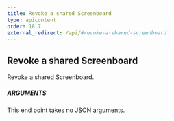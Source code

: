```yaml
---
title: Revoke a shared Screenboard
type: apicontent
order: 18.7
external_redirect: /api/#revoke-a-shared-screenboard
---
```


## Revoke a shared Screenboard

Revoke a shared Screenboard.

##### ARGUMENTS

This end point takes no JSON arguments.
